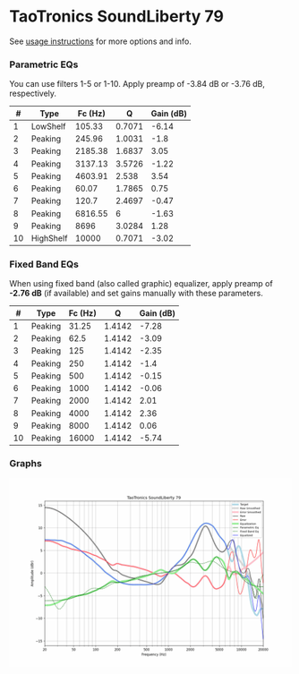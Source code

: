 # TaoTronics SoundLiberty 79
See [usage instructions](https://github.com/jaakkopasanen/AutoEq#usage) for more options and info.

### Parametric EQs
You can use filters 1-5 or 1-10. Apply preamp of -3.84 dB or -3.76 dB, respectively.

|   # | Type      |   Fc (Hz) |      Q |   Gain (dB) |
|-----|-----------|-----------|--------|-------------|
|   1 | LowShelf  |    105.33 | 0.7071 |       -6.14 |
|   2 | Peaking   |    245.96 | 1.0031 |       -1.8  |
|   3 | Peaking   |   2185.38 | 1.6837 |        3.05 |
|   4 | Peaking   |   3137.13 | 3.5726 |       -1.22 |
|   5 | Peaking   |   4603.91 | 2.538  |        3.54 |
|   6 | Peaking   |     60.07 | 1.7865 |        0.75 |
|   7 | Peaking   |    120.7  | 2.4697 |       -0.47 |
|   8 | Peaking   |   6816.55 | 6      |       -1.63 |
|   9 | Peaking   |   8696    | 3.0284 |        1.28 |
|  10 | HighShelf |  10000    | 0.7071 |       -3.02 |

### Fixed Band EQs
When using fixed band (also called graphic) equalizer, apply preamp of **-2.76 dB** (if available) and set gains manually with these parameters.

|   # | Type    |   Fc (Hz) |      Q |   Gain (dB) |
|-----|---------|-----------|--------|-------------|
|   1 | Peaking |     31.25 | 1.4142 |       -7.28 |
|   2 | Peaking |     62.5  | 1.4142 |       -3.09 |
|   3 | Peaking |    125    | 1.4142 |       -2.35 |
|   4 | Peaking |    250    | 1.4142 |       -1.4  |
|   5 | Peaking |    500    | 1.4142 |       -0.15 |
|   6 | Peaking |   1000    | 1.4142 |       -0.06 |
|   7 | Peaking |   2000    | 1.4142 |        2.01 |
|   8 | Peaking |   4000    | 1.4142 |        2.36 |
|   9 | Peaking |   8000    | 1.4142 |        0.06 |
|  10 | Peaking |  16000    | 1.4142 |       -5.74 |

### Graphs
![](./TaoTronics%20SoundLiberty%2079.png)
